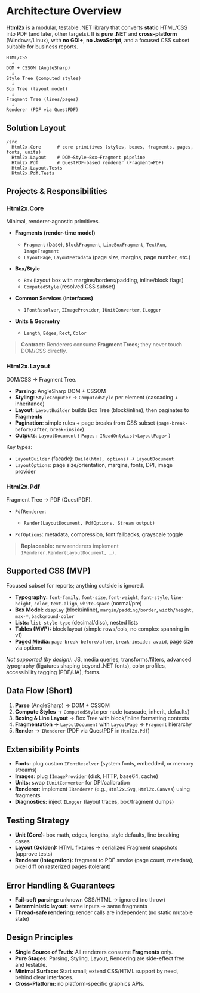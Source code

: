 # Architecture Overview

**Html2x** is a modular, testable .NET library that converts **static** HTML/CSS into PDF (and later, other targets). It is **pure .NET** and **cross-platform** (Windows/Linux), with **no GDI+**, **no JavaScript**, and a focused CSS subset suitable for business reports.

```
HTML/CSS
  ↓
DOM + CSSOM (AngleSharp)
  ↓
Style Tree (computed styles)
  ↓
Box Tree (layout model)
  ↓
Fragment Tree (lines/pages)
  ↓
Renderer (PDF via QuestPDF)
```

## Solution Layout

```
/src
  Html2x.Core      # core primitives (styles, boxes, fragments, pages, fonts, units)
  Html2x.Layout    # DOM→Style→Box→Fragment pipeline
  Html2x.Pdf       # QuestPDF-based renderer (Fragment→PDF)
  Html2x.Layout.Tests
  Html2x.Pdf.Tests
```

## Projects & Responsibilities

### Html2x.Core

Minimal, renderer-agnostic primitives.

* **Fragments (render-time model)**

  * `Fragment` (base), `BlockFragment`, `LineBoxFragment`, `TextRun`, `ImageFragment`
  * `LayoutPage`, `LayoutMetadata` (page size, margins, page number, etc.)
* **Box/Style**

  * `Box` (layout box with margins/borders/padding, inline/block flags)
  * `ComputedStyle` (resolved CSS subset)
* **Common Services (interfaces)**

  * `IFontResolver`, `IImageProvider`, `IUnitConverter`, `ILogger`
* **Units & Geometry**

  * `Length`, `Edges`, `Rect`, `Color`

> **Contract:** Renderers consume **Fragment Trees**; they never touch DOM/CSS directly.

### Html2x.Layout

DOM/CSS → Fragment Tree.

* **Parsing**: AngleSharp DOM + CSSOM
* **Styling**: `StyleComputer` → `ComputedStyle` per element (cascading + inheritance)
* **Layout**: `LayoutBuilder` builds Box Tree (block/inline), then paginates to **Fragments**
* **Pagination**: simple rules + page breaks from CSS subset (`page-break-before/after`, `break-inside`)
* **Outputs**: `LayoutDocument` { `Pages: IReadOnlyList<LayoutPage>` }

Key types:

* `LayoutBuilder` (facade): `Build(html, options)` → `LayoutDocument`
* `LayoutOptions`: page size/orientation, margins, fonts, DPI, image provider

### Html2x.Pdf

Fragment Tree → PDF (QuestPDF).

* `PdfRenderer`:

  * `Render(LayoutDocument, PdfOptions, Stream output)`
* `PdfOptions`: metadata, compression, font fallbacks, grayscale toggle

> **Replaceable:** new renderers implement `IRenderer.Render(LayoutDocument, …)`.

## Supported CSS (MVP)

Focused subset for reports; anything outside is ignored.

* **Typography:** `font-family`, `font-size`, `font-weight`, `font-style`, `line-height`, `color`, `text-align`, `white-space` (normal/pre)
* **Box Model:** `display` (block/inline), `margin/padding/border`, `width/height`, `max-*`, `background-color`
* **Lists:** `list-style-type` (decimal/disc), nested lists
* **Tables (MVP):** block layout (simple rows/cols, no complex spanning in v1)
* **Paged Media:** `page-break-before/after`, `break-inside: avoid`, page size via options

*Not supported (by design):* JS, media queries, transforms/filters, advanced typography (ligatures shaping beyond .NET fonts), color profiles, accessibility tagging (PDF/UA), forms.

## Data Flow (Short)

1. **Parse** (AngleSharp) → DOM + CSSOM
2. **Compute Styles** → `ComputedStyle` per node (cascade, inherit, defaults)
3. **Boxing & Line Layout** → Box Tree with block/inline formatting contexts
4. **Fragmentation** → `LayoutDocument` with `LayoutPage` → `Fragment` hierarchy
5. **Render** → `IRenderer` (PDF via QuestPDF in `Html2x.Pdf`)

## Extensibility Points

* **Fonts:** plug custom `IFontResolver` (system fonts, embedded, or memory streams)
* **Images:** plug `IImageProvider` (disk, HTTP, base64, cache)
* **Units:** swap `IUnitConverter` for DPI/calibration
* **Renderer:** implement `IRenderer` (e.g., `Html2x.Svg`, `Html2x.Canvas`) using fragments
* **Diagnostics:** inject `ILogger` (layout traces, box/fragment dumps)

## Testing Strategy

* **Unit (Core):** box math, edges, lengths, style defaults, line breaking cases
* **Layout (Golden):** HTML fixtures → serialized Fragment snapshots (approve tests)
* **Renderer (Integration):** fragment to PDF smoke (page count, metadata), pixel diff on rasterized pages (tolerant)

## Error Handling & Guarantees

* **Fail-soft parsing:** unknown CSS/HTML → ignored (no throw)
* **Deterministic layout:** same inputs → same fragments
* **Thread-safe rendering:** render calls are independent (no static mutable state)

## Design Principles

* **Single Source of Truth:** All renderers consume **Fragments** only.
* **Pure Stages:** Parsing, Styling, Layout, Rendering are side-effect free and testable.
* **Minimal Surface:** Start small; extend CSS/HTML support by need, behind clear interfaces.
* **Cross-Platform:** no platform-specific graphics APIs.